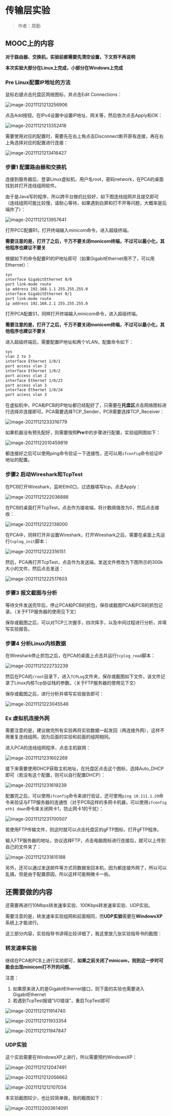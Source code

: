 # 传输层实验

> 作者：周勤

## MOOC上的内容

**对于路由器、交换机，实验前都需要先清空设置，下文将不再说明**

**本次实验大部分在Linux上完成，小部分在Windows上完成**

### Pre Linux配置IP地址的方法

鼠标右键点击托盘区网络图标，并点击Edit Connections：

![image-20211121213256906](img/image-20211121213256906.png)

点击Add按钮，在IPv4设置中设置IP地址、网关等，然后依次点击Apply和OK：

![image-20211121213352418](img/image-20211121213352418.png)

需要使用对应的配置时，需要先在右上角点击Disconnect断开原有连接，再在右上角选择对应的配置进行连接：

![image-20211121213416427](img/image-20211121213416427.png)

### 步骤1 配置路由器和交换机

连接到服务器后，登录Linux虚拟机，用户名root，密码network，在PCA的桌面找到并打开连线组网软件。

由于是Java写的程序，所以跨平台做的比较好，如下图连线组网并且提交即可（连线组网可能比较慢，请耐心等待，如果遇到白屏和打不开等问题，大概率是后端炸了）：

![image-20211121213957641](img/image-20211121213957641.png)

打开PCC配置R1，打开终端输入minicom命令，进入超级终端。

**需要注意的是，打开了之后，千万不要关闭monicom终端，不过可以最小化，其他程序也建议不要关**

根据如下的命令配置R1的IP地址即可（如果GigabitEthernet用不了，可以用Ethernet）：

```sh
sys
interface GigabitEthernet 0/0
port link-mode route
ip address 192.168.1.1 255.255.255.0
interface GigabitEthernet 0/1
port link-mode route
ip address 192.168.2.1 255.255.255.0
```

打开PCA配置S1，同样打开终端输入minicom命令，进入超级终端。

**需要注意的是，打开了之后，千万不要关闭monicom终端，不过可以最小化，其他程序也建议不要关**

进入超级终端后，需要配置IP地址和两个VLAN，配置命令如下：

```sh
sys
vlan 2 to 3
interface Ethernet 1/0/1
port access vlan 2
interface Ethernet 1/0/2
port access vlan 2
interface Ethernet 1/0/23
port access vlan 3
interface Ethernet 1/0/24
port access vlan 3
```

在虚拟机中，PCA和PCB的IP地址都已经配好了，只需要在**托盘区**点击网络图标进行选择并连接即可。PCA需要选择TCP_Sender，PCB需要选择TCP_Receiver：

![image-20211121233316779](img/image-20211121233316779.png)

如果机器没有预先配好，则需要按照**Pre**中的步骤进行配置，实验组网图如下：

![image-20211122010459819](img/image-20211122010459819.png)

都连接好之后可以使用ping命令验证一下连接性，还可以用`ifconfig`命令验证IP地址的配置。

### 步骤2 启动Wireshark和TcpTest

在PCB打开Wireshark，监听Eth0口，过滤器填写tcp，点击Apply：

![image-20211121222036888](img/image-20211121222036888.png)

在PCB的桌面打开TcpTest，点击作为接收端，将计数阈值改为0，然后点击接收：

![image-20211121222138000](img/image-20211121222138000.png)

在PCA中，同样打开并设置Wireshark，打开Wireshark之后，需要在桌面上先运行`tcplog_init`脚本：

![image-20211121222316151](img/image-20211121222316151.png)

然后，PCA再打开TcpTest，点击作为发送端，发送文件修改为下图所示的300k大小的文件，然后点击发送：

![image-20211121222517603](img/image-20211121222517603.png)

### 步骤3 报文截图与分析

等待文件发送完毕后，停止PCA和PCB的抓包，保存或截图PCA和PCB的抓包记录。（关于FTP服务器的使用见下文）

保存或截图之后，可以对TCP三次握手，四次挥手，以及中间过程进行分析，并填写实验报告。

### 步骤4 分析Linux内核数据

在Wireshark停止抓包之后，在PCA的桌面上点击并运行`tcplog_read`脚本：

![image-20211121222732239](img/image-20211121222732239.png)

然后在PCA的`/root`目录下，进入`TCPLog`文件夹，保存或截图如下文件，该文件记录了Linux内核Tcp协议栈的参数。（关于FTP服务器的使用见下文）

保存或截图之后，进行分析并填写实验报告即可：

![image-20211121223045546](img/image-20211121223045546.png)

### Ex 虚拟机连接外网

需要注意的是，建议做完所有实验再将实验数据一起发回（再连接外网），这样不用重复连线组网，因为后面的实验和前面的组网相同。

进入PCA的连线组网程序，点击主机联网：

![image-20211121231602269](img/image-20211121231602269.png)

接下来需要使用DHCP获取主机地址，在托盘区点击这个图标，选择Auto_DHCP即可（若没有这个配置，则可以自行配置DHCP）：

![image-20211121231619239](img/image-20211121231619239.png)

配置完之后，可以使用`ifconfig`命令来进行验证，还可使用`ping 10.111.1.29`命令来验证与FTP服务器的连通性（对于PCB这样的多网卡机器，可以使用`ifconfig eth1 down`命令来关闭网卡1，防止网卡1的干扰）：

![image-20211121231700507](img/image-20211121231700507.png)

若使用FTP传输文件，则这时就可以点击托盘区的gFTP图标，打开gFTP程序。

输入FTP服务器的地址，协议选择FTP，点击电脑图标进行连接后，就可以上传到自己的文件夹了：

![image-20211121231815188](img/image-20211121231815188.png)

另外，还可以通过发送邮件等方式将数据发回本机，因为都连接外网了，所以可以乱搞，但是由于配置原因，所以这样可能稍微卡一些。

## 还需要做的内容

还需要再进行10Mbps转发速率实验、100Kbps转发速率实验、UDP实验。

需要注意的是，转发速率实验组网和前面相同，而**UDP实验**需要在**WindowsXP**系统上才能进行。

这三部分内容，实验指导书讲得比较详细了，我这里放几张实验指导书的截图：

### 转发速率实验

继续在PCA和PCB上进行实验即可，**如果之前关闭了minicom，则到这一步时可能会出现minicom打不开的问题**。

注意：

1. 如果原来进入的是GigabitEthernet接口，则下面的实验也需要进入GigabitEthernet
2. 若遇到TcpTest报错“I/O错误”，重启TcpTest即可

![image-20211121211914740](img/image-20211121211914740.png)

![image-20211121211933354](img/image-20211121211933354.png)



![image-20211121211947847](img/image-20211121211947847.png)

### UDP实验

这个实验需要在WindowsXP上进行，所以需要预约WindowsXP：

![image-20211121212047491](img/image-20211121212047491.png)

![image-20211121212056662](img/image-20211121212056662.png)

![image-20211121212107034](img/image-20211121212107034.png)

本实验截图较少，也比较简单做，我的截图如下：

![image-20211122003614091](img/image-20211122003614091.png)